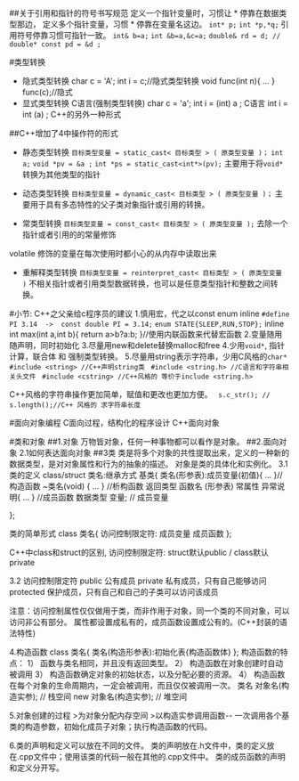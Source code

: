 

##关于引用和指针的符号书写规范
定义一个指针变量时，习惯让 * 停靠在数据类型那边，
定义多个指针变量，习惯 * 停靠在变量名这边。
`int* p;`
`int *p,*q;`
引用符号停靠习惯可指针一致。
`int& b=a;`
`int &b=a,&c=a;`
`double& rd = d; // double* const pd = &d ;`

#类型转换
* 隐式类型转换
char c = 'A';
int i = c;//隐式类型转换
void func(int n){ ... }
func(c);//隐式
* 显式类型转换
C语言(强制类型转换)
char c = 'a';
int i = (int) a ; C语言
int i = int (a) ; C++的另外一种形式

##C++增加了4中操作符的形式
* 静态类型转换
`目标类型变量 = static_cast< 目标类型 > ( 原类型变量 )；`
`int a;`
`void *pv = &a ;`
`int *ps = static_cast<int*>(pv);`
主要用于将`void*`转换为其他类型的指针

* 动态类型转换
`目标类型变量 = dynamic_cast< 目标类型 > ( 原类型变量 )；`
主要用于具有多态特性的父子类对象指针或引用的转换。

* 常类型转换
`目标类型变量 = const_cast< 目标类型 > ( 原类型变量 );`
去除一个指针或者引用的的常量修饰

volatile 修饰的变量在每次使用时都小心的从内存中读取出来

* 重解释类型转换
`目标类型变量 = reinterpret_cast< 目标类型 > ( 原类型变量 )`
不相关指针或者引用类型数据转换，也可以是任意类型指针和整数之间转换。

#小节: C++之父亲给c程序员的建议
1.慎用宏，代之以const enum inline
`#define PI 3.14  ->  const double PI = 3.14;`
`enum STATE{SLEEP,RUN,STOP};`
 inline int max(int a,int b){
    return a>b?a:b;
 }//使用内联函数来代替宏函数
2.变量随用随声明，同时初始化
3.尽量用new和delete替换malloc和free
4.少用`void*`, 指针计算，联合体 和 强制类型转换。
5.尽量用string表示字符串，少用C风格的`char*`
` #include <string> //C++声明string类`
` #include <string.h> //C语言和字符串相关头文件`
` #include <cstring> //C++风格的 等价于include <string.h>`
 
 C++风格的字符串操作更加简单，赋值和更改也更加方便。
` s.c_str(); //`
` s.length();//C++ 风格的 求字符串长度`
 
#面向对象编程
C面向过程，结构化的程序设计
C++面向对象

#类和对象
##1.对象
 万物皆对象，任何一种事物都可以看作是对象。
##2.面向对象
2.1如何表达面向对象
##3类
类是将多个对象的共性提取出来，定义的一种新的数据类型，是对对象属性和行为的抽象的描述。
对象是类的具体化和实例化。
3.1类的定义
class/struct 类名:继承方式 基类{
    类名(形参表):成员变量(初值){ ... }//构造函数
    ~类名(void) { ... } //析构函数
    返回类型 函数名 (形参表) 常属性 异常说明{ ... } //成员函数
    数据类型 变量; // 成员变量
    
};

类的简单形式
class 类名{
    访问控制限定符:
    成员变量
    成员函数
};

C++中class和struct的区别, 访问控制限定符: struct默认public / class默认private

3.2 访问控制限定符
public 公有成员
private 私有成员，只有自己能够访问
protected 保护成员，只有自己和自己的子类可以访问该成员

注意：访问控制属性仅仅做用于类，而非作用于对象，同一个类的不同对象，可以访问非公有部分。
属性都设置成私有的，成员函数设置成公有的。(C++封装的语法特性)

4.构造函数
class 类名{
    类名(构造形参表):初始化表{构造函数体}
};
构造函数的特点：
1） 函数与类名相同，并且没有返回类型。
2） 构造函数在对象创建时自动被调用
3） 构造函数确定对象的初始状态，以及分配必要的资源。
4） 构造函数在每个对象的生命周期内，一定会被调用，而且仅仅被调用一次。
类名 对象名(构造实参); // 栈空间
new 对象名(构造实参); // 堆空间

5.对象创建的过程
    >为对象分配内存空间
    >以构造实参调用函数-- 一次调用各个基类的构造参数，初始化成员子对象；执行构造函数的代码。

6.类的声明和定义可以放在不同的文件。
类的声明放在.h文件中，类的定义放在.cpp文件中；使用该类的代码一般在其他的.cpp文件中。
类的成员函数的声明和定义分开写。

